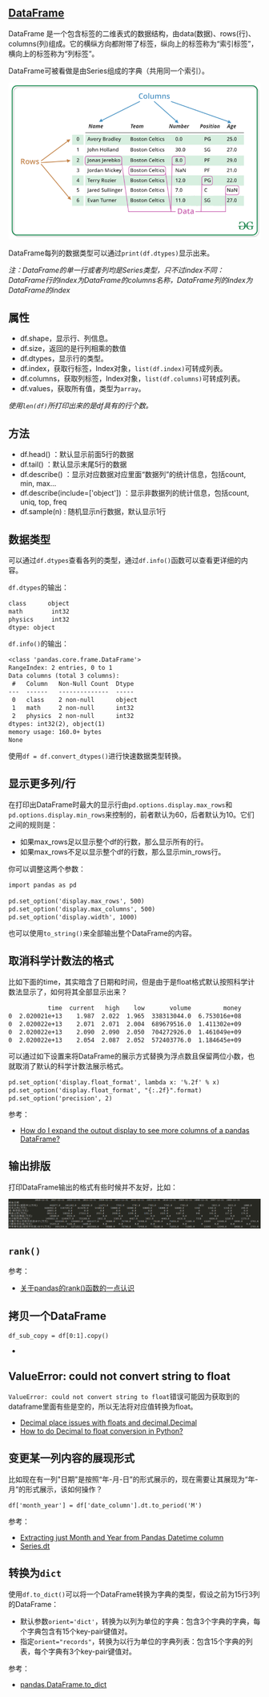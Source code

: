 ## [DataFrame](https://pandas.pydata.org/pandas-docs/stable/reference/frame.html)

DataFrame 是一个包含标签的二维表式的数据结构，由data(数据)、rows(行)、columns(列)组成。它的横纵方向都附带了标签，纵向上的标签称为“索引标签”，横向上的标签称为“列标签”。

DataFrame可被看做是由Series组成的字典（共用同一个索引）。

![](dataframe.png)

DataFrame每列的数据类型可以通过`print(df.dtypes)`显示出来。


*注：DataFrame的单一行或者列均是Series类型，只不过index不同：DataFrame行的index为DataFrame的columns名称，DataFrame列的index为DataFrame的index*


## 属性

- df.shape，显示行、列信息。
- df.size，返回的是行列相乘的数值
- df.dtypes，显示行的类型。
- df.index，获取行标签，Index对象，`list(df.index)`可转成列表。
- df.columns，获取列标签，Index对象，`list(df.columns)`可转成列表。
- df.values，获取所有值，类型为`array`。

*使用`len(df)`所打印出来的是df具有的行个数。*


## 方法

- df.head() ：默认显示前面5行的数据
- df.tail() ：默认显示末尾5行的数据
- df.describe() ：显示对应数据对应里面“数据列”的统计信息，包括count, min, max...
- df.describe(include=['object']) ：显示非数据列的统计信息，包括count, uniq, top, freq
- df.sample(n) : 随机显示n行数据，默认显示1行

## 数据类型

可以通过`df.dtypes`查看各列的类型，通过`df.info()`函数可以查看更详细的内容。

`df.dtypes`的输出：

```
class      object
math        int32
physics     int32
dtype: object
```

`df.info()`的输出：

```
<class 'pandas.core.frame.DataFrame'>
RangeIndex: 2 entries, 0 to 1
Data columns (total 3 columns):
 #   Column   Non-Null Count  Dtype 
---  ------   --------------  ----- 
 0   class    2 non-null      object
 1   math     2 non-null      int32 
 2   physics  2 non-null      int32 
dtypes: int32(2), object(1)
memory usage: 160.0+ bytes
None
```

使用`df = df.convert_dtypes()`进行快速数据类型转换。


## 显示更多列/行

在打印出DataFrame时最大的显示行由`pd.options.display.max_rows`和`pd.options.display.min_rows`来控制的，前者默认为60，后者默认为10。它们之间的规则是：

- 如果max_rows足以显示整个df的行数，那么显示所有的行。
- 如果max_rows不足以显示整个df的行数，那么显示min_rows行。

你可以调整这两个参数：

```
import pandas as pd

pd.set_option('display.max_rows', 500)
pd.set_option('display.max_columns', 500)
pd.set_option('display.width', 1000)
```

也可以使用`to_string()`来全部输出整个DataFrame的内容。


## 取消科学计数法的格式

比如下面的time，其实暗含了日期和时间，但是由于是float格式默认按照科学计数法显示了，如何将其全部显示出来？

```
           time  current   high    low       volume         money
0  2.020021e+13    1.987  2.022  1.965  338313044.0  6.753016e+08
0  2.020022e+13    2.071  2.071  2.004  689679516.0  1.411302e+09
0  2.020022e+13    2.090  2.090  2.050  704272926.0  1.461049e+09
0  2.020022e+13    2.054  2.087  2.052  572403776.0  1.184645e+09
```

可以通过如下设置来将DataFrame的展示方式替换为浮点数且保留两位小数，也就取消了默认的科学计数法展示格式。

```
pd.set_option('display.float_format', lambda x: '%.2f' % x)
pd.set_option('display.float_format', "{:.2f}".format)
pd.set_option('precision', 2)
```

参考：

- [How do I expand the output display to see more columns of a pandas DataFrame?](https://stackoverflow.com/questions/11707586/how-do-i-expand-the-output-display-to-see-more-columns-of-a-pandas-dataframe)


## 输出排版

打印DataFrame输出的格式有些时候并不友好，比如：

![](print_not_aligned.png)


## `rank()`

参考：

- [关于pandas的rank()函数的一点认识](https://zhuanlan.zhihu.com/p/87593543)


## 拷贝一个DataFrame

```
df_sub_copy = df[0:1].copy()
```

- [](https://stackoverflow.com/questions/27673231/why-should-i-make-a-copy-of-a-data-frame-in-pandas)


## ValueError: could not convert string to float

`ValueError: could not convert string to float`错误可能因为获取到的dataframe里面有些是空的，所以无法将对应值转换为float。


- [Decimal place issues with floats and decimal.Decimal](https://stackoverflow.com/questions/286061/decimal-place-issues-with-floats-and-decimal-decimal)
- [How to do Decimal to float conversion in Python?](https://stackoverflow.com/questions/32285927/how-to-do-decimal-to-float-conversion-in-python)

## 变更某一列内容的展现形式

比如现在有一列"日期"是按照“年-月-日”的形式展示的，现在需要让其展现为“年-月”的形式展示，该如何操作？

```
df['month_year'] = df['date_column'].dt.to_period('M')
```

参考：

- [Extracting just Month and Year from Pandas Datetime column](https://stackoverflow.com/questions/25146121/extracting-just-month-and-year-from-pandas-datetime-column)
- [Series.dt ](http://pandas.pydata.org/pandas-docs/stable/reference/series.html#api-series-dt)


## 转换为`dict`

使用`df.to_dict()`可以将一个DataFrame转换为字典的类型，假设之前为15行3列的DataFrame：

- 默认参数`orient='dict'`，转换为以列为单位的字典：包含3个字典的字典，每个字典包含有15个key-pair键值对。
- 指定`orient="records"`，转换为以行为单位的字典列表：包含15个字典的列表，每个字典有3个key-pair键值对。

参考：

- [pandas.DataFrame.to_dict](https://pandas.pydata.org/docs/reference/api/pandas.DataFrame.to_dict.html)